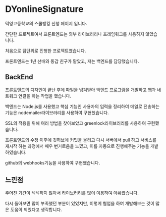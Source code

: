 # DYonlineSignature
덕영고등학교의 스쿨뱅킹 신청 페이지 입니다.

간단한 프로젝트여서 프론트엔드는 외부 라이브러리나 프레임워크를 사용하지 않았습니다.

처음으로 팀단위로 진행한 프로젝트였습니다.

프론트엔드는 1년 선배와 동갑 친구가 맡았고, 저는 백엔드를 담당했습니다.

## BackEnd
프론트엔드의 디자인이 끝난 후에 파일을 넘겨받아 백엔드 프로그램을 개발하고 웹과 네트워크 연결을 하는 작업을 했습니다.

백엔드는 Node.js를 사용했고 핵심 기능인 사용자의 입력을 정리하여 메일로 전송하는 기능은 nodemailer라이브러리를 사용하여 구현했습니다.

SSL의 적용을 위해 여러 방법을 찾아보았고 greenlock라이브러리를 사용하여 구현했습니다.

프론트엔드의 수정 이후에 깃허브에 커밋을 올리고 다시 서버에서 pull 하고 서비스를 재시작 하는 과정에서 매우 번거로움을 느꼈고, 이를 자동으로 진행해주는 기능을 개발하였습니다.

github의 webhooks기능을 사용하여 구현했습니다.

## 느낀점
주어진 기간이 넉넉하지 않아서 라이브러리를 많이 이용하여 아쉬웠습니다.

다시 돌아보면 많이 부족했던 부분이 있었지만, 이렇게 협업을 하여 개발해보는 것이 많은 도움이 되었다고 생각합니다.
